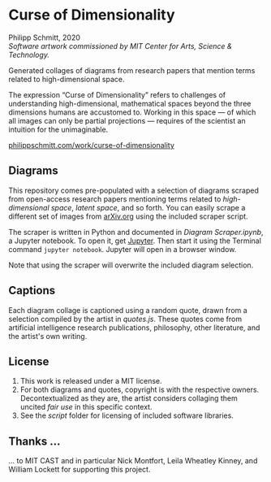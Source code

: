 # Curse of Dimensionality
Philipp Schmitt, 2020  
*Software artwork commissioned by MIT Center for Arts, Science & Technology.*

Generated collages of diagrams from research papers that mention terms related to high-dimensional space.

The expression “Curse of Dimensionality” refers to challenges of understanding high-dimensional, mathematical spaces beyond the three dimensions humans are accustomed to. Working in this space — of which all images can only be partial projections — requires of the scientist an intuition for the unimaginable.

[philippschmitt.com/work/curse-of-dimensionality](https://philippschmitt.com/work/curse-of-dimensionality)



## Diagrams
This repository comes pre-populated with a selection of diagrams scraped from open-access research papers mentioning terms related to *high-dimensional space*, *latent space*, and so forth. You can easily scrape a different set of images from [arXiv.org](https://arxiv.org) using the included scraper script.

The scraper is written in Python and documented in *Diagram Scraper.ipynb*, a Jupyter notebook. To open it, get [Jupyter](https://jupyter.org). Then start it using the Terminal command `jupyter notebook`. Jupyter will open in a browser window. 

Note that using the scraper will overwrite the included diagram selection.


## Captions
Each diagram collage is captioned using a random quote, drawn from a selection compiled by the artist in *quotes.js*. These quotes come from artificial intelligence research publications, philosophy, other literature, and the artist's own writing.


## License
1. This work is released under a MIT license. 
2. For both diagrams and quotes, copyright is with the respective owners. Decontextualized as they are, the artist considers collaging them uncited *fair use* in this specific context. 
3. See the *script* folder for licensing of included software libraries.

## Thanks ...
... to MIT CAST and in particular Nick Montfort, Leila Wheatley Kinney, and William Lockett for supporting this project.
